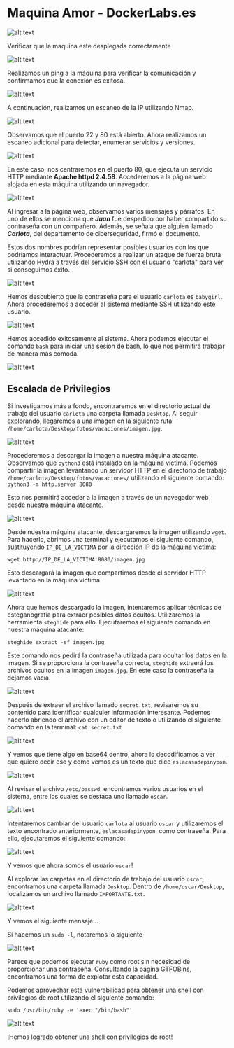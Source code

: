# Maquina Amor - DockerLabs.es

![alt text](ImagenesMAquinaAmor/image.png)

Verificar que la maquina este desplegada correctamente

<!-- ![[Pasted image 20240827225811.png]] -->

![alt text](ImagenesMAquinaAmor/Pasted%20image%2020240827225811.png)

Realizamos un ping a la máquina para verificar la comunicación y confirmamos que la conexión es exitosa.

<!-- ![[Pasted image 20240827225914.png]] -->

![alt text](ImagenesMAquinaAmor/Pasted%20image%2020240827225914.png)

A continuación, realizamos un escaneo de la IP utilizando Nmap.

<!-- ![[Pasted image 20240827225952.png]] -->

![alt text](ImagenesMAquinaAmor/Pasted%20image%2020240827225952.png)

Observamos que el puerto 22 y 80 está abierto. Ahora realizamos un escaneo adicional para detectar, enumerar servicios y versiones.

<!-- ![[Pasted image 20240827230031.png]] -->

![alt text](ImagenesMAquinaAmor/Pasted%20image%2020240827230031.png)

En este caso, nos centraremos en el puerto 80, que ejecuta un servicio HTTP mediante **Apache httpd 2.4.58**. Accederemos a la página web alojada en esta máquina utilizando un navegador.

<!-- ![[Pasted image 20240827231630.png]] -->

![alt text](ImagenesMAquinaAmor/Pasted%20image%2020240827231630.png)

Al ingresar a la página web, observamos varios mensajes y párrafos. En uno de ellos se menciona que _**Juan**_ fue despedido por haber compartido su contraseña con un compañero. Además, se señala que alguien llamado _**Carlota**_, del departamento de ciberseguridad, firmó el documento.

Estos dos nombres podrían representar posibles usuarios con los que podríamos interactuar. Procederemos a realizar un ataque de fuerza bruta utilizando Hydra a través del servicio SSH con el usuario "carlota" para ver si conseguimos éxito.

<!-- ![[Pasted image 20240827232038.png]] -->

![alt text](ImagenesMAquinaAmor/Pasted%20image%2020240827232038.png)

Hemos descubierto que la contraseña para el usuario `carlota` es `babygirl`. Ahora procederemos a acceder al sistema mediante SSH utilizando este usuario.

<!-- ![[Pasted image 20240827232205.png]] -->

![alt text](ImagenesMAquinaAmor/Pasted%20image%2020240827232205.png)

Hemos accedido exitosamente al sistema. Ahora podemos ejecutar el comando `bash` para iniciar una sesión de bash, lo que nos permitirá trabajar de manera más cómoda.

<!-- ![[Pasted image 20240827232321.png]] -->

![alt text](ImagenesMAquinaAmor/Pasted%20image%2020240827232321.png)

## Escalada de Privilegios

Si investigamos más a fondo, encontraremos en el directorio actual de trabajo del usuario `carlota` una carpeta llamada `Desktop`. Al seguir explorando, llegaremos a una imagen en la siguiente ruta: `/home/carlota/Desktop/fotos/vacaciones/imagen.jpg`.

<!-- ![[Pasted image 20240827232546.png]] -->

![alt text](ImagenesMAquinaAmor/Pasted%20image%2020240827232546.png)

Procederemos a descargar la imagen a nuestra máquina atacante. Observamos que `python3` está instalado en la máquina víctima. Podemos compartir la imagen levantando un servidor HTTP en el directorio de trabajo `/home/carlota/Desktop/fotos/vacaciones/` utilizando el siguiente comando:
`python3 -m http.server 8080`

Esto nos permitirá acceder a la imagen a través de un navegador web desde nuestra máquina atacante.

<!-- ![[Pasted image 20240827232856.png]] -->

![alt text](ImagenesMAquinaAmor/Pasted%20image%2020240827232856.png)

Desde nuestra máquina atacante, descargaremos la imagen utilizando `wget`. Para hacerlo, abrimos una terminal y ejecutamos el siguiente comando, sustituyendo `IP_DE_LA_VICTIMA` por la dirección IP de la máquina víctima:

`wget http://IP_DE_LA_VICTIMA:8080/imagen.jpg`

Esto descargará la imagen que compartimos desde el servidor HTTP levantado en la máquina víctima.

<!-- ![[Pasted image 20240827232951.png]] -->

![alt text](ImagenesMAquinaAmor/Pasted%20image%2020240827232951.png)

Ahora que hemos descargado la imagen, intentaremos aplicar técnicas de esteganografía para extraer posibles datos ocultos. Utilizaremos la herramienta `steghide` para ello. Ejecutaremos el siguiente comando en nuestra máquina atacante:

`steghide extract -sf imagen.jpg`

Este comando nos pedirá la contraseña utilizada para ocultar los datos en la imagen. Si se proporciona la contraseña correcta, `steghide` extraerá los archivos ocultos en la imagen `imagen.jpg`. En este caso la contraseña la dejamos vacía.

<!-- ![[Pasted image 20240827233328.png]] -->

![alt text](ImagenesMAquinaAmor/Pasted%20image%2020240827233328.png)

Después de extraer el archivo llamado `secret.txt`, revisaremos su contenido para identificar cualquier información interesante. Podemos hacerlo abriendo el archivo con un editor de texto o utilizando el siguiente comando en la terminal:
`cat secret.txt`

<!-- ![[Pasted image 20240827233417.png]] -->

![alt text](ImagenesMAquinaAmor/Pasted%20image%2020240827233417.png)

Y vemos que tiene algo en base64 dentro, ahora lo decodificamos a ver que quiere decir eso y como vemos es un texto que dice `eslacasadepinypon`.

<!-- ![[Pasted image 20240827233509.png]] -->

![alt text](ImagenesMAquinaAmor/Pasted%20image%2020240827233509.png)

Al revisar el archivo `/etc/passwd`, encontramos varios usuarios en el sistema, entre los cuales se destaca uno llamado `oscar`.

<!-- ![[Pasted image 20240827233710.png]] -->

![alt text](ImagenesMAquinaAmor/Pasted%20image%2020240827233710.png)

Intentaremos cambiar del usuario `carlota` al usuario `oscar` y utilizaremos el texto encontrado anteriormente, `eslacasadepinypon`, como contraseña. Para ello, ejecutaremos el siguiente comando:

<!-- ![[Pasted image 20240827233827.png]] -->

![alt text](ImagenesMAquinaAmor/Pasted%20image%2020240827233827.png)

Y vemos que ahora somos el usuario `oscar`!

Al explorar las carpetas en el directorio de trabajo del usuario `oscar`, encontramos una carpeta llamada `Desktop`. Dentro de `/home/oscar/Desktop`, localizamos un archivo llamado `IMPORTANTE.txt`.

<!-- ![[Pasted image 20240827234023.png]] -->

![alt text](ImagenesMAquinaAmor/Pasted%20image%2020240827234023.png)

Y vemos el siguiente mensaje...

Si hacemos un `sudo -l`, notaremos lo siguiente

<!-- ![[Pasted image 20240827234112.png]] -->

![alt text](ImagenesMAquinaAmor/Pasted%20image%2020240827234112.png)

Parece que podemos ejecutar `ruby` como root sin necesidad de proporcionar una contraseña. Consultando la página [GTFOBins](https://gtfobins.github.io/gtfobins/ruby/#sudo), encontramos una forma de explotar esta capacidad.

Podemos aprovechar esta vulnerabilidad para obtener una shell con privilegios de root utilizando el siguiente comando:

`sudo /usr/bin/ruby -e 'exec "/bin/bash"'`

<!-- ![[Pasted image 20240827234313.png]] -->

![alt text](ImagenesMAquinaAmor/Pasted%20image%2020240827234313.png)

¡Hemos logrado obtener una shell con privilegios de root!
